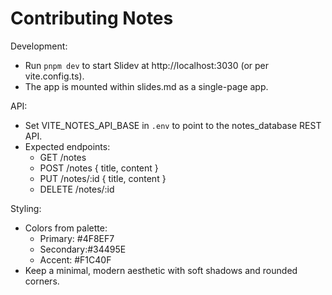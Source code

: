 # Contributing Notes

Development:
- Run `pnpm dev` to start Slidev at http://localhost:3030 (or per vite.config.ts).
- The app is mounted within slides.md as a single-page app.

API:
- Set VITE_NOTES_API_BASE in `.env` to point to the notes_database REST API.
- Expected endpoints:
  - GET    /notes
  - POST   /notes         { title, content }
  - PUT    /notes/:id     { title, content }
  - DELETE /notes/:id

Styling:
- Colors from palette:
  - Primary:  #4F8EF7
  - Secondary:#34495E
  - Accent:   #F1C40F
- Keep a minimal, modern aesthetic with soft shadows and rounded corners.
